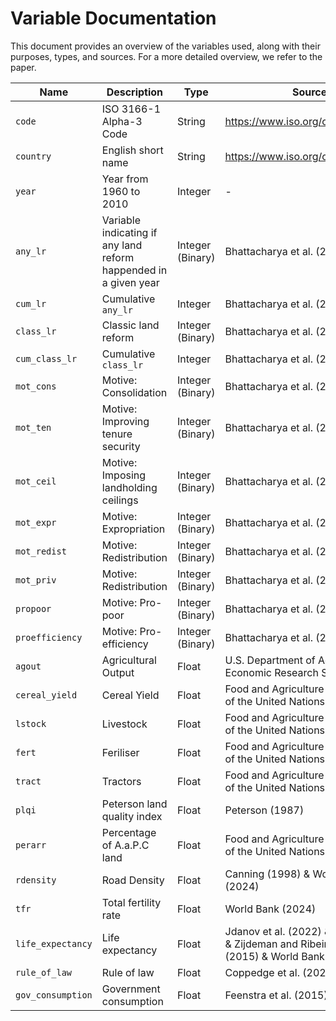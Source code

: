 # Variable Documentation

This document provides an overview of the variables used, along with their purposes, types, and sources. For a more detailed overview, we refer to the paper.


| **Name** | **Description**                      | **Type** | **Source** |
|-------------------|--------------------------------------|---------------|-------------------|
| `code`        | ISO 3166-1 Alpha-3 Code       | String        | https://www.iso.org/obp/ui/#search |
| `country`        | English short name      | String         | https://www.iso.org/obp/ui/#search |
| `year`      | Year from 1960 to 2010      | Integer         | - |
| `any_lr`      | Variable indicating if any land reform happended in a given year  |  Integer (Binary)   | Bhattacharya et al. (2021) |
| `cum_lr`      | Cumulative `any_lr`    | Integer         | Bhattacharya et al. (2021)  |
| `class_lr`      | Classic land reform    | Integer (Binary)         | Bhattacharya et al. (2021)  |
| `cum_class_lr`      | Cumulative `class_lr`    | Integer         | Bhattacharya et al. (2021)  |
| `mot_cons`      |  Motive: Consolidation  | Integer (Binary)         | Bhattacharya et al. (2021)  |
| `mot_ten`      |  Motive: Improving tenure security  | Integer (Binary)         | Bhattacharya et al. (2021)  |
| `mot_ceil`      |  Motive: Imposing landholding ceilings  | Integer (Binary)         | Bhattacharya et al. (2021)  |
| `mot_expr`      |  Motive: Expropriation  | Integer (Binary)         | Bhattacharya et al. (2021)  |
| `mot_redist`      |  Motive: Redistribution  | Integer (Binary)         | Bhattacharya et al. (2021)  |
| `mot_priv`      |  Motive: Redistribution  | Integer (Binary)         | Bhattacharya et al. (2021)  |
| `propoor`      |  Motive: Pro-poor  | Integer (Binary)         | Bhattacharya et al. (2021)  |
| `proefficiency`      |  Motive: Pro-efficiency  | Integer (Binary)         | Bhattacharya et al. (2021)  |
| `agout`      |  Agricultural Output  | Float         | U.S. Department of Agriculture, Economic Research Service (2024) |
| `cereal_yield`      |  Cereal Yield | Float | Food and Agriculture Organization of the United Nations (2024) |
| `lstock`      |  Livestock | Float  | Food and Agriculture Organization of the United Nations (2024)  |
| `fert`      |  Feriliser | Float  | Food and Agriculture Organization of the United Nations (2024)  |
| `tract`      |  Tractors | Float  | Food and Agriculture Organization of the United Nations (2024)  |
| `plqi`      |  Peterson land quality index | Float  | Peterson (1987) |
| `perarr`      |  Percentage of A.a.P.C land | Float  | Food and Agriculture Organization of the United Nations (2024) |
| `rdensity`      |  Road Density | Float  | Canning (1998) & World Bank (2024) |
| `tfr`      |  Total fertility rate | Float  | World Bank (2024) |
| `life_expectancy`      |  Life expectancy | Float  | Jdanov et al. (2022) & Riley (2005) & Zijdeman and Ribeira da Silva (2015) & World Bank (2024) |
| `rule_of_law`      |  Rule of law | Float  | Coppedge et al. (2024) |
| `gov_consumption`      |  Government consumption | Float  | Feenstra et al. (2015) |
